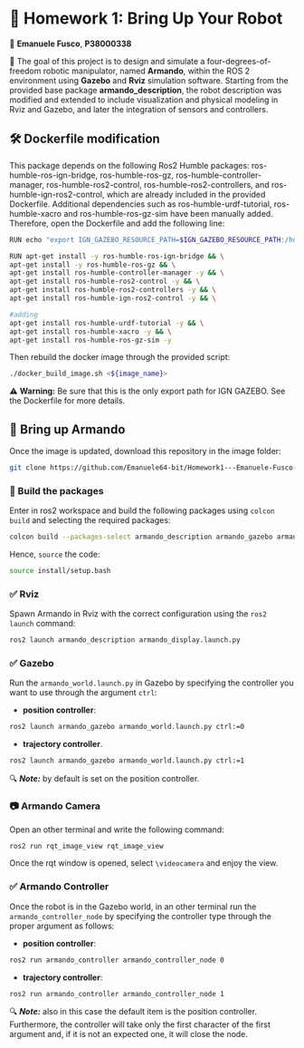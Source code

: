 # :robot: Homework 1: Bring Up Your Robot
:construction_worker: **Emanuele Fusco**, __P38000338__

:dart: The goal of this project is to design and simulate a four-degrees-of-freedom robotic manipulator, named **Armando**, within the ROS 2 environment using **Gazebo** and **Rviz** simulation software. 
Starting from the provided base package **armando_description**, the robot description was modified and extended to include visualization and physical modeling in Rviz and Gazebo, and later the integration of sensors and controllers.
 
## :hammer_and_wrench: Dockerfile modification
This package depends on the following Ros2 Humble packages: ros-humble-ros-ign-bridge, ros-humble-ros-gz, ros-humble-controller-manager, ros-humble-ros2-control, ros-humble-ros2-controllers, and ros-humble-ign-ros2-control, which are already included in the provided Dockerfile. Additional dependencies such as ros-humble-urdf-tutorial, ros-humble-xacro and ros-humble-ros-gz-sim have been manually added.
Therefore, open the Dockerfile and add the following line:
```sh
RUN echo "export IGN_GAZEBO_RESOURCE_PATH=$IGN_GAZEBO_RESOURCE_PATH:/home/user/ros2_ws/src/armando_gazebo/models" >> ${HOME}/.bashrc

RUN apt-get install -y ros-humble-ros-ign-bridge && \
apt-get install -y ros-humble-ros-gz && \
apt-get install ros-humble-controller-manager -y && \
apt-get install ros-humble-ros2-control -y && \
apt-get install ros-humble-ros2-controllers -y && \
apt-get install ros-humble-ign-ros2-control -y && \

#adding 
apt-get install ros-humble-urdf-tutorial -y && \
apt-get install ros-humble-xacro -y && \
apt-get install ros-humble-ros-gz-sim -y
```
Then rebuild the docker image through the provided script:
```sh
./docker_build_image.sh <${image_name}>
```
:warning: **Warning:** Be sure that this is the only export path for IGN GAZEBO. See the Dockerfile for more details.

## :rocket: Bring up Armando
Once the image is updated, download this repository in the image folder:
```sh
git clone https://github.com/Emanuele64-bit/Homework1---Emanuele-Fusco-P38000338.git
```
### :hammer: Build the packages
Enter in ros2 workspace and build the following packages using `colcon build` and selecting the required packages:
```sh
colcon build --packages-select armando_description armando_gazebo armando_controller
```
Hence, `source` the code:
```sh
source install/setup.bash
```

### :white_check_mark: Rviz
Spawn Armando in Rviz with the correct configuration using the `ros2 launch` command:
```sh
ros2 launch armando_description armando_display.launch.py
```

### :white_check_mark: Gazebo
Run the `armando_world.launch.py` in Gazebo by specifying the controller you want to use through the argument `ctrl`:
* **position controller**:
```sh
ros2 launch armando_gazebo armando_world.launch.py ctrl:=0
```
* **trajectory controller**.
```sh
ros2 launch armando_gazebo armando_world.launch.py ctrl:=1
```
:mag: ***Note:*** by default is set on the position controller.

### :camera: Armando Camera
Open an other terminal and write the following command:
```sh
ros2 run rqt_image_view rqt_image_view
```
Once the rqt window is opened, select `\videocamera` and enjoy the view.

### :white_check_mark: Armando Controller
Once the robot is in the Gazebo world, in an other terminal run the `armando_controller_node` by specifying the controller type through the proper argument as follows:
* **position controller**:
```sh
ros2 run armando_controller armando_controller_node 0
```
* **trajectory controller**:
```sh
ros2 run armando_controller armando_controller_node 1
```
:mag: ***Note:*** also in this case the default item is the position controller. Furthermore, the controller will take only the first character of the first argument and, if it is not an expected one, it will close the node.
